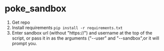 # poke_sandbox
1. Get repo
2. Install requirements `pip install -r requirements.txt`
3. Enter sandbox url (without "https://") and username at the top of the script, or pass it in as the arguments ("--user" and "--sandbox",or it will prompt you.
